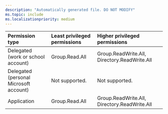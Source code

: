 ```yaml
---
description: "Automatically generated file. DO NOT MODIFY"
ms.topic: include
ms.localizationpriority: medium
---
```


|Permission type|Least privileged permissions|Higher privileged permissions|
|:---|:---|:---|
|Delegated (work or school account)|Group.Read.All|Group.ReadWrite.All, Directory.ReadWrite.All|
|Delegated (personal Microsoft account)|Not supported.|Not supported.|
|Application|Group.Read.All|Group.ReadWrite.All, Directory.ReadWrite.All|